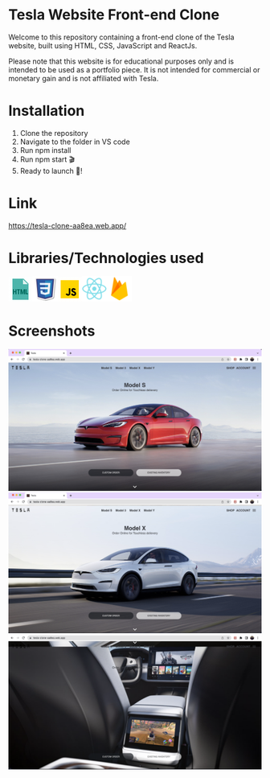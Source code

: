 # Tesla Website Front-end Clone

Welcome to this repository containing a front-end clone of the Tesla website, built using HTML, CSS, JavaScript and ReactJs.

Please note that this website is for educational purposes only and is intended to be used as a portfolio piece. It is not intended for commercial or monetary gain and is not affiliated with Tesla.

# Installation

1. Clone the repository
2. Navigate to the folder in VS code
3. Run npm install
4. Run npm start 🎬
5. Ready to launch 🚀!

# Link

https://tesla-clone-aa8ea.web.app/

# Libraries/Technologies used

![Html](./html.gif)<img src="./css.png" alt="CSS" width="50" height="50">![Js](./js.gif)<img src="./react.png" alt="React" width="50" height="50"><img src="./firebase.png" alt="Firebase" width="50" height="50">

# Screenshots

![I1](./i1.png)
![I2](./i2.png)
![I3](./i3.png)
